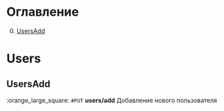 # Оглавление

0. [UsersAdd](#UsersAdd)

# Users

## UsersAdd
:orange_large_square: `#PUT` **users/add** Добавление нового пользователя


